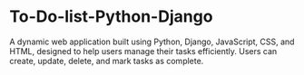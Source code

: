 # To-Do-list-Python-Django
A dynamic web application built using Python, Django, JavaScript, CSS, and HTML, designed to help users manage their tasks efficiently. Users can create, update, delete, and mark tasks as complete. 
